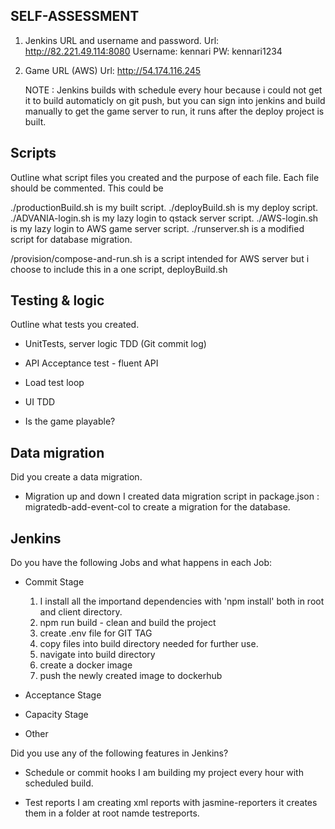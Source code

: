 ## SELF-ASSESSMENT


1. Jenkins URL and username and password. 
   Url: http://82.221.49.114:8080
   Username: kennari
   PW: kennari1234

2. Game URL (AWS)
   Url: http://54.174.116.245

   NOTE : Jenkins builds with schedule every hour because i could not get it to build automaticly on git push, but you can sign into jenkins and build manually to get the game server to run, it runs after the deploy project is built.


## Scripts

Outline what script files you created and the purpose of each file. Each file should be commented. This could be

  ./productionBuild.sh is my built script.
  ./deployBuild.sh is my deploy script.
  ./ADVANIA-login.sh is my lazy login to qstack server script.
  ./AWS-login.sh is my lazy login to AWS game server script.
  ./runserver.sh is a modified script for database migration. 
  
  /provision/compose-and-run.sh is a script intended for AWS server but i choose to include this in a one script, deployBuild.sh


## Testing & logic

Outline what tests you created.

- UnitTests, server logic TDD (Git commit log)

- API Acceptance test - fluent API

- Load test loop

- UI TDD

- Is the game playable?


## Data migration

Did you create a data migration.

- Migration up and down
  I created data migration script in package.json : migratedb-add-event-col to create a migration for the database. 



## Jenkins

Do you have the following Jobs and what happens in each Job:

- Commit Stage
  
  1. I install all the importand dependencies with 'npm install' both in root and client directory.
  2. npm run build - clean and build the project 
  3. create .env file for GIT TAG 
  4. copy files into build directory needed for further use.
  5. navigate into build directory 
  6. create a docker image 
  7. push the newly created image to dockerhub

- Acceptance Stage

- Capacity Stage

- Other


Did you use any of the following features in Jenkins?

- Schedule or commit hooks
  I am building my project every hour with scheduled build.

- Test reports
  I am creating xml reports with jasmine-reporters it creates them in a folder at root namde testreports.


